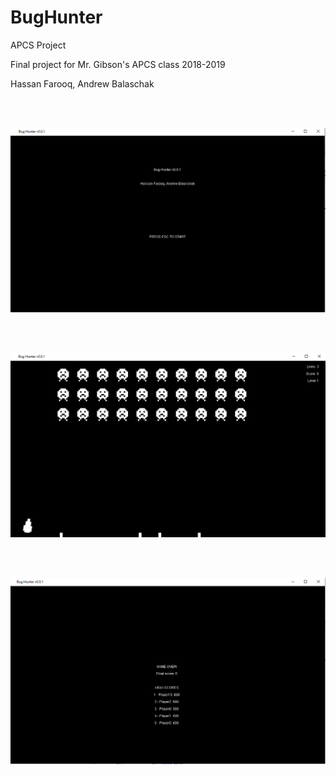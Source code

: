 # BugHunter
APCS Project

Final project for Mr. Gibson's APCS class 2018-2019

Hassan Farooq, Andrew Balaschak


<br/><br/>

![Start screen](Screenshots/start.PNG)

<br/><br/>

![Game](Screenshots/main.PNG)

<br/><br/>

![End screen](Screenshots/end.PNG)
